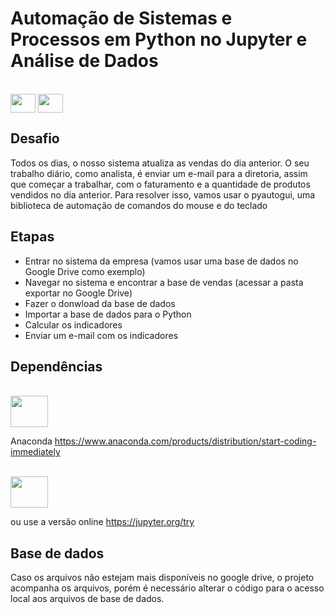 # Automação de Sistemas e Processos em Python no Jupyter e Análise de Dados

<div style="display: online_block"><br>
	<img align= "center" height="30" width="40" src="https://cdn.jsdelivr.net/gh/devicons/devicon/icons/python/python-original.svg">
	<img align= "center" height="30" width="40" src="https://cdn.jsdelivr.net/gh/devicons/devicon/icons/jupyter/jupyter-original-wordmark.svg">	
</div>

## Desafio

Todos os dias, o nosso sistema atualiza as vendas do dia anterior.
O seu trabalho diário, como analista, é enviar um e-mail para a diretoria, assim que começar a trabalhar, com o faturamento e a quantidade de produtos vendidos no dia anterior.
Para resolver isso, vamos usar o pyautogui, uma biblioteca de automação de comandos do mouse e do teclado

<h2>Etapas</h2>

- Entrar no sistema da empresa (vamos usar uma base de dados no Google Drive como exemplo)
- Navegar no sistema e encontrar a base de vendas (acessar a pasta exportar no Google Drive)
- Fazer o donwload da base de dados
- Importar a base de dados para o Python
- Calcular os indicadores
- Enviar um e-mail com os indicadores


<h2>Dependências</h2>
<div style="display: online_block"><br>
	<img align= "center" height="50" width="60" src="https://cdn.jsdelivr.net/gh/devicons/devicon/icons/anaconda/anaconda-original-wordmark.svg">	
</div>
	
Anaconda 
https://www.anaconda.com/products/distribution/start-coding-immediately

<div style="display: online_block"><br>
	<img align= "center" height="50" width="60" src="https://miro.medium.com/max/640/1*CMvcTaLSAD5A-WHCtnIFwA.png">	
</div>

ou use a versão online https://jupyter.org/try

<h2>Base de dados</h2>

Caso os arquivos não estejam mais disponíveis no google drive, o projeto acompanha os arquivos, porém é necessário alterar o código para o acesso local aos arquivos de base de dados.
